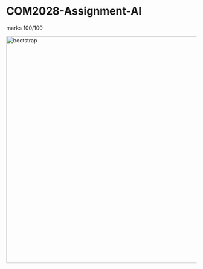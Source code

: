 # COM2028-Assignment-AI

marks 100/100


<img src="https://github.com/Peterwisu/COM2028-Assignment-AI/blob/master/pic/poster.png" alt="bootstrap" height="600" width="1920"/>
